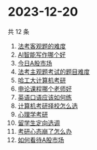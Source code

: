 # 2023-12-20

共 12 条

<!-- BEGIN -->
<!-- 最后更新时间 Wed Dec 20 2023 19:05:45 GMT+0800 (China Standard Time) -->

1. [法考客观题的难度](https://www.zhihu.com/search?q=法考客观题的难度)
1. [AI智能写作哪个好](https://www.zhihu.com/search?q=AI智能写作哪个好)
1. [今日A股市场](https://www.zhihu.com/search?q=今日A股市场)
1. [法考主观题考试的题目难度](https://www.zhihu.com/search?q=法考主观题考试的题目难度)
1. [哈工大计算机考研](https://www.zhihu.com/search?q=哈工大计算机考研)
1. [申论课程哪个老师好](https://www.zhihu.com/search?q=申论课程哪个老师好)
1. [英语口语应该如何练](https://www.zhihu.com/search?q=英语口语应该如何练)
1. [计算机考研择校怎么选](https://www.zhihu.com/search?q=计算机考研择校怎么选)
1. [心理学考研](https://www.zhihu.com/search?q=心理学考研)
1. [留学生定向选调](https://www.zhihu.com/search?q=留学生定向选调)
1. [考研心态崩了怎么办](https://www.zhihu.com/search?q=考研心态崩了怎么办)
1. [如何看待A股市场](https://www.zhihu.com/search?q=如何看待A股市场)

<!-- END -->
